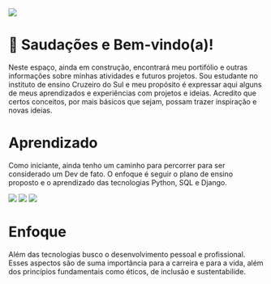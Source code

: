 <picture>
 <img src="https://github.com/vbsilva-cs/hello-world/blob/main/Logo_Cruzeiro%20do%20sul%20virtual_editado_7.jpg?raw=true">
</picture>
<!-- Ajustar banner -->

 # 👋 Saudações e Bem-vindo(a)!

   Neste espaço, ainda em construção, encontrará meu portifólio e outras informações sobre minhas atividades e futuros projetos. Sou estudante no instituto de ensino Cruzeiro do Sul e meu propósito é expressar aqui alguns de meus aprendizados e experiências com projetos e ideias. Acredito que certos conceitos, por mais básicos que sejam, possam trazer inspiração e novas ideias.

# Aprendizado
  Como iniciante, ainda tenho um caminho para percorrer para ser considerado um Dev de fato. O enfoque é seguir o plano de ensino proposto e o aprendizado das tecnologias Python, SQL e Django.

  <picture>
 <img src="https://github.com/vbsilva-cs/hello-world/blob/main/-Python%20-%20blue.svg">
</picture>

  <picture>
 <img src="https://github.com/vbsilva-cs/hello-world/blob/main/-%20MySQL%20-%20blue.svg">
</picture>

  <picture>
 <img src="https://github.com/vbsilva-cs/hello-world/blob/main/-%20Django%20%20-%20blue.svg">
</picture>


# Enfoque
  Além das tecnologias busco o desenvolvimento pessoal e profissional. Esses aspectos são de suma importância para a carreira e para a vida, além dos princípios fundamentais como éticos, de inclusão e sustentabilide.
    

<!--
**vbsilva-cs/vbsilva-cs** is a ✨ _special_ ✨ repository because its `README.md` (this file) appears on your GitHub profile.

Here are some ideas to get you started:

- 🔭 I’m currently working on ...
- 🌱 I’m currently learning GIT, Python and SQL
- 👯 I’m looking to collaborate on ...
- 🤔 I’m looking for help with ...
- 💬 Ask me about ...
- 📫 How to reach me: ...
- 😄 Pronouns: ...
- ⚡ Fun fact: ...
-->
